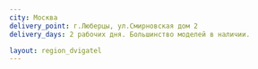 ```yaml
---
city: Москва
delivery_point: г.Люберцы, ул.Смирновская дом 2
delivery_days: 2 рабочих дня. Большинство моделей в наличии.

layout: region_dvigatel
---
```


